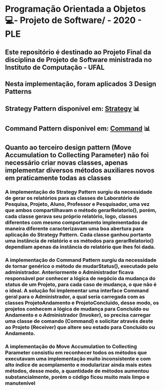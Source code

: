 # Programação Orientada a Objetos 💻- Projeto de Software/ - 2020 - PLE
## Este repositório é destinado ao Projeto Final da disciplina de Projeto de Software ministrada no Instituto de Computação - UFAL

## Nesta implementação, foram aplicados 3 Design Patterns
## Strategy Pattern disponível em: [Strategy](https://github.com/paodealho404/oop_smells/tree/main/model/strategypattern) 📊 
## Command Pattern disponível em: [Command](https://github.com/paodealho404/oop_smells/tree/main/model/commandpattern) 📊 
## Quanto ao terceiro design pattern (Move Accumulation to Collecting Parameter) não foi necessário criar novas classes, apenas implementar diversos métodos auxiliares novos em praticamente todas as classes


### A implementação do Strategy Pattern surgiu da necessidade de gerar os relatórios para as classes de Laboratório de Pesquisa, Projeto, Aluno, Professor e Pesquisador, uma vez que ambos compartilhavam o método gerarRelatorio(), porém, cada classe gerava seu próprio relatório, logo, classes diferentes com mesmo comportamento implementados de maneira diferente caracterizavam uma boa abertura para aplicação do Strategy Pattern. Cada classe ganhou portanto uma instância de relatório e os métodos para gerarRelatorio() dependiam apenas da instância do relatório que lhes foi dada.

### A implementação do Command Pattern surgiu da necessidade de tornar genérico o método de mudarStatus(), executado pelo administrador. Anteriormente o Administrador ficava responsável por conhecer a lógica de negócio da mudança do status de um Projeto, para cada caso de mudança, o que não é o ideal. A solução foi implementar uma interface Command geral para o Administrador, a qual seria carregada com as classes ProjetoAndamento e ProjetoConcluido, desse modo, os projetos conhecem a lógica de mudança para Concluído ou Andamento e o Administrador (Invoker), so precisa carregar uma classe de comando (Command) e solicitar através deste ao Projeto (Receiver) que altere seu estado para Concluído ou Andamento.

### A implementação do Move Accumulation to Collecting Parameter consistiu em reconhecer todos os métodos que executavam uma implementação muito inconsistente e com alto índice de acomplamento e modularizar ainda mais estes métodos, desse modo, a quantidade de métodos aumentou substancialmente, porém o código ficou muito mais limpo e manutenível
